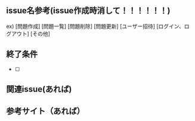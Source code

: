 ## issue名参考(issue作成時消して！！！！！！)

ex) 
\[問題作成\]
\[問題一覧\]
\[問題削除\]
\[問題更新\]
\[ユーザー招待\]
\[ログイン、ログアウト\]
\[その他\]
## 終了条件

- [ ] 


## 関連issue(あれば)


## 参考サイト（あれば）


